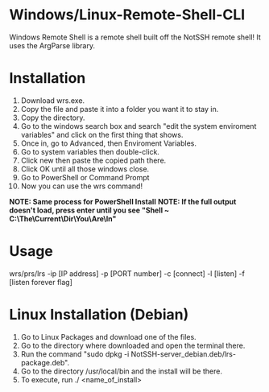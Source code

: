 # Windows/Linux-Remote-Shell-CLI
Windows Remote Shell is a remote shell built off the NotSSH remote shell! It uses the ArgParse library.

# Installation
1. Download wrs.exe.
2. Copy the file and paste it into a folder you want it to stay in.
3. Copy the directory.
4. Go to the windows search box and search "edit the system enviroment variables" and click on the first thing that shows.
5. Once in, go to Advanced, then Enviroment Variables.
6. Go to system variables then double-click.
7. Click new then paste the copied path there.
8. Click OK until all those windows close.
9. Go to PowerShell or Command Prompt
10. Now you can use the wrs command!

**NOTE: Same process for PowerShell Install**
**NOTE: If the full output doesn't load, press enter until you see "Shell ~ C:\The\Current\Dir\You\Are\In"**
# Usage
wrs/prs/lrs -ip [IP address] -p [PORT number] -c [connect] -l [listen] -f [listen forever flag]
# Linux Installation (Debian)
1. Go to Linux Packages and download one of the files.
2. Go to the directory where downloaded and open the terminal there.
3. Run the command "sudo dpkg -i NotSSH-server_debian.deb/lrs-package.deb".
4. Go to the directory /usr/local/bin and the install will be there.
5. To execute, run ./ <name_of_install>

